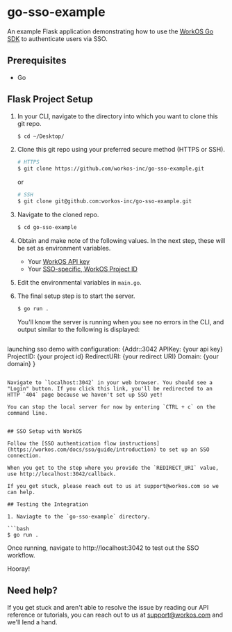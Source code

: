 # go-sso-example
An example Flask application demonstrating how to use the [WorkOS Go SDK](https://github.com/workos-inc/workos-go) to authenticate users via SSO.

## Prerequisites
- Go

## Flask Project Setup

1. In your CLI, navigate to the directory into which you want to clone this git repo.
   ```bash
   $ cd ~/Desktop/
   ```

2. Clone this git repo using your preferred secure method (HTTPS or SSH).
   ```bash
   # HTTPS
   $ git clone https://github.com/workos-inc/go-sso-example.git
   ```

   or

   ```bash
   # SSH
   $ git clone git@github.com:workos-inc/go-sso-example.git
   ```

3. Navigate to the cloned repo.
   ```bash
   $ cd go-sso-example
   ```

4. Obtain and make note of the following values. In the next step, these will be set as environment variables.
   - Your [WorkOS API key](https://dashboard.workos.com/api-keys)
   - Your [SSO-specific, WorkOS Project ID](https://dashboard.workos.com/configuration)


5. Edit the environmental variables in `main.go`.

6. The final setup step is to start the server.
   ```bash
   $ go run .
   ```

   You'll know the server is running when you see no errors in the CLI, and output similar to the following is displayed:

   ```bash
launching sso demo with configuration: {Addr::3042 APIKey: {your api key} ProjectID: {your project id} RedirectURI: {your redirect URI} Domain: {your domain} }
   ```

   Navigate to `localhost:3042` in your web browser. You should see a "Login" button. If you click this link, you'll be redirected to an HTTP `404` page because we haven't set up SSO yet!

   You can stop the local server for now by entering `CTRL + c` on the command line.


## SSO Setup with WorkOS

Follow the [SSO authentication flow instructions](https://workos.com/docs/sso/guide/introduction) to set up an SSO connection.

When you get to the step where you provide the `REDIRECT_URI` value, use http://localhost:3042/callback.

If you get stuck, please reach out to us at support@workos.com so we can help.

## Testing the Integration

1. Naviagte to the `go-sso-example` directory. 

   ```bash
   $ go run .
   ```

   Once running, navigate to http://localhost:3042 to test out the SSO workflow.

   Hooray!

## Need help?

If you get stuck and aren't able to resolve the issue by reading our API reference or tutorials, you can reach out to us at support@workos.com and we'll lend a hand.
